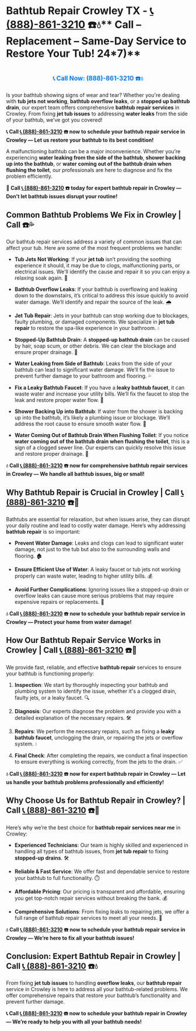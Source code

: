 # Bathtub Repair Crowley TX - [📞 (888)-861-3210](https://plumbing-texas-3210.netlify.app) ☎️💧** Call – Replacement – Same-Day Service to Restore Your Tub! 24*7)**
# 

<p align="center" style="font-size: 1.2em; font-weight: bold; margin: 20px 0;">
  <a href="https://plumbing-texas-3210.netlify.app" target="_blank" style="color: #007BFF; text-decoration: none;">📞 Call Now: (888)-861-3210 ☎️💧</a>
</p>

Is your bathtub showing signs of wear and tear? Whether you're dealing with **tub jets not working**, **bathtub overflow leaks**, or a **stopped up bathtub drain**, our expert team offers comprehensive **bathtub repair services** in Crowley. From fixing **jet tub issues** to addressing **water leaks** from the side of your bathtub, we’ve got you covered!

**📞 Call [📞 (888)-861-3210](https://plumbing-texas-3210.netlify.app) ☎️ now to schedule your bathtub repair service in Crowley — Let us restore your bathtub to its best condition!**

A malfunctioning bathtub can be a major inconvenience. Whether you’re experiencing **water leaking from the side of the bathtub**, **shower backing up into the bathtub**, or **water coming out of the bathtub drain when flushing the toilet**, our professionals are here to diagnose and fix the problem efficiently.

**🚨 Call [📞 (888)-861-3210](https://plumbing-texas-3210.netlify.app) ☎️ today for expert bathtub repair in Crowley — Don’t let bathtub issues disrupt your routine!**

## **Common Bathtub Problems We Fix in Crowley | Call  ☎️💦**

Our bathtub repair services address a variety of common issues that can affect your tub. Here are some of the most frequent problems we handle:

- **Tub Jets Not Working**: If your **jet tub** isn’t providing the soothing experience it should, it may be due to clogs, malfunctioning parts, or electrical issues. We'll identify the cause and repair it so you can enjoy a relaxing soak again. 🛁

- **Bathtub Overflow Leaks**: If your bathtub is overflowing and leaking down to the downstairs, it’s critical to address this issue quickly to avoid water damage. We’ll identify and repair the source of the leak. 🌧️

- **Jet Tub Repair**: Jets in your bathtub can stop working due to blockages, faulty plumbing, or damaged components. We specialize in **jet tub repair** to restore the spa-like experience in your bathroom. 💧

- **Stopped-Up Bathtub Drain**: A **stopped-up bathtub drain** can be caused by hair, soap scum, or other debris. We can clear the blockage and ensure proper drainage. 🚿

- **Water Leaking from Side of Bathtub**: Leaks from the side of your bathtub can lead to significant water damage. We’ll fix the issue to prevent further damage to your bathroom and flooring. 💦

- **Fix a Leaky Bathtub Faucet**: If you have a **leaky bathtub faucet**, it can waste water and increase your utility bills. We’ll fix the faucet to stop the leak and restore proper water flow. 🔧

- **Shower Backing Up into Bathtub**: If water from the shower is backing up into the bathtub, it’s likely a plumbing issue or blockage. We’ll address the root cause to ensure smooth water flow. 🚿

- **Water Coming Out of Bathtub Drain When Flushing Toilet**: If you notice **water coming out of the bathtub drain when flushing the toilet**, this is a sign of a clogged sewer line. Our experts can quickly resolve this issue and restore proper drainage. 🚽

**💧 Call [📞 (888)-861-3210](https://plumbing-texas-3210.netlify.app) ☎️ now for comprehensive bathtub repair services in Crowley — We handle all bathtub issues, big or small!**

## **Why Bathtub Repair is Crucial in Crowley | Call [📞 (888)-861-3210](https://plumbing-texas-3210.netlify.app) ☎️🔧**

Bathtubs are essential for relaxation, but when issues arise, they can disrupt your daily routine and lead to costly water damage. Here’s why addressing **bathtub repair** is so important:

- **Prevent Water Damage**: Leaks and clogs can lead to significant water damage, not just to the tub but also to the surrounding walls and flooring. 🏚️

- **Ensure Efficient Use of Water**: A leaky faucet or tub jets not working properly can waste water, leading to higher utility bills. 💰

- **Avoid Further Complications**: Ignoring issues like a stopped-up drain or overflow leaks can cause more serious problems that may require expensive repairs or replacements. 🔧

**💧 Call [📞 (888)-861-3210](https://plumbing-texas-3210.netlify.app) ☎️ now to schedule your bathtub repair service in Crowley — Protect your home from water damage!**

## **How Our Bathtub Repair Service Works in Crowley | Call [📞 (888)-861-3210](https://plumbing-texas-3210.netlify.app) ☎️🔧**

We provide fast, reliable, and effective **bathtub repair** services to ensure your bathtub is functioning properly:

1. **Inspection**: We start by thoroughly inspecting your bathtub and plumbing system to identify the issue, whether it's a clogged drain, faulty jets, or a leaky faucet. 🔍

2. **Diagnosis**: Our experts diagnose the problem and provide you with a detailed explanation of the necessary repairs. 🛠️

3. **Repairs**: We perform the necessary repairs, such as fixing a **leaky bathtub faucet**, unclogging the drain, or repairing the jets or overflow system. 💧

4. **Final Check**: After completing the repairs, we conduct a final inspection to ensure everything is working correctly, from the jets to the drain. ✅

**💧 Call [📞 (888)-861-3210](https://plumbing-texas-3210.netlify.app) ☎️ now for expert bathtub repair in Crowley — Let us handle your bathtub problems professionally and efficiently!**

## **Why Choose Us for Bathtub Repair in Crowley? | Call [📞 (888)-861-3210](https://plumbing-texas-3210.netlify.app) ☎️🌟**

Here’s why we’re the best choice for **bathtub repair services near me** in Crowley:

- **Experienced Technicians**: Our team is highly skilled and experienced in handling all types of bathtub issues, from **jet tub repair** to fixing **stopped-up drains**. 🛠️

- **Reliable & Fast Service**: We offer fast and dependable service to restore your bathtub to full functionality. ⏱️

- **Affordable Pricing**: Our pricing is transparent and affordable, ensuring you get top-notch repair services without breaking the bank. 💰

- **Comprehensive Solutions**: From fixing leaks to repairing jets, we offer a full range of bathtub repair services to meet all your needs. 🔧

**💧 Call [📞 (888)-861-3210](https://plumbing-texas-3210.netlify.app) ☎️ now to schedule your bathtub repair service in Crowley — We’re here to fix all your bathtub issues!**

## **Conclusion: Expert Bathtub Repair in Crowley | Call [📞 (888)-861-3210](https://plumbing-texas-3210.netlify.app) ☎️💧**

From fixing **jet tub issues** to handling **overflow leaks**, our **bathtub repair** service in Crowley is here to address all your bathtub-related problems. We offer comprehensive repairs that restore your bathtub’s functionality and prevent further damage.

**📞 Call [📞 (888)-861-3210](https://plumbing-texas-3210.netlify.app) ☎️ now to schedule your bathtub repair in Crowley — We’re ready to help you with all your bathtub needs!**
